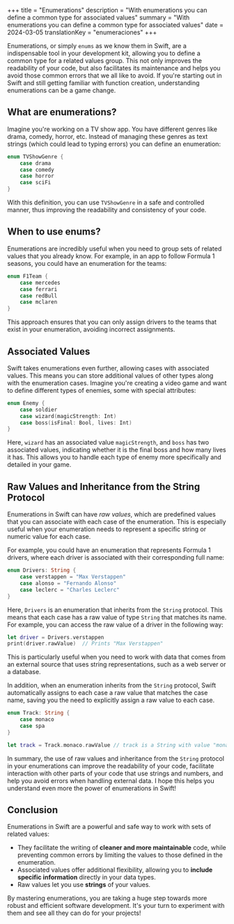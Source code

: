 +++
title = "Enumerations"
description = "With enumerations you can define a common type for associated values"
summary = "With enumerations you can define a common type for associated values"
date = 2024-03-05
translationKey = "enumeraciones"
+++

Enumerations, or simply `enums` as we know them in Swift, are a indispensable tool in your development kit, allowing you to define a common type for a related values group. This not only improves the readability of your code, but also facilitates its maintenance and helps you avoid those common errors that we all like to avoid. If you're starting out in Swift and still getting familiar with function creation, understanding enumerations can be a game change.

## What are enumerations?

Imagine you're working on a TV show app. You have different genres like drama, comedy, horror, etc. Instead of managing these genres as text strings (which could lead to typing errors) you can define an enumeration:

```swift
enum TVShowGenre {
    case drama
    case comedy
    case horror
    case sciFi
}
```
With this definition, you can use `TVShowGenre` in a safe and controlled manner, thus improving the readability and consistency of your code.

## When to use enums?

Enumerations are incredibly useful when you need to group sets of related values that you already know. For example, in an app to follow Formula 1 seasons, you could have an enumeration for the teams:

```swift
enum F1Team {
    case mercedes
    case ferrari
    case redBull
    case mclaren
}
```
This approach ensures that you can only assign drivers to the teams that exist in your enumeration, avoiding incorrect assignments.

## Associated Values
Swift takes enumerations even further, allowing cases with associated values. This means you can store additional values of other types along with the enumeration cases. Imagine you're creating a video game and want to define different types of enemies, some with special attributes:

```swift
enum Enemy {
    case soldier
    case wizard(magicStrength: Int)
    case boss(isFinal: Bool, lives: Int)
}
```
Here, `wizard` has an associated value `magicStrength`, and `boss` has two associated values, indicating whether it is the final boss and how many lives it has. This allows you to handle each type of enemy more specifically and detailed in your game.

## Raw Values and Inheritance from the String Protocol

Enumerations in Swift can have *raw values*, which are predefined values that you can associate with each case of the enumeration. This is especially useful when your enumeration needs to represent a specific string or numeric value for each case.

For example, you could have an enumeration that represents Formula 1 drivers, where each driver is associated with their corresponding full name:

```swift
enum Drivers: String {
    case verstappen = "Max Verstappen"
    case alonso = "Fernando Alonso"
    case leclerc = "Charles Leclerc"
}
```
Here, `Drivers` is an enumeration that inherits from the `String` protocol. This means that each case has a raw value of type `String` that matches its name. For example, you can access the raw value of a driver in the following way:

```swift
let driver = Drivers.verstappen
print(driver.rawValue)  // Prints "Max Verstappen"
```
This is particularly useful when you need to work with data that comes from an external source that uses string representations, such as a web server or a database.

In addition, when an enumeration inherits from the `String` protocol, Swift automatically assigns to each case a raw value that matches the case name, saving you the need to explicitly assign a raw value to each case.

```swift
enum Track: String {
    case monaco
    case spa
}

let track = Track.monaco.rawValue // track is a String with value "monaco"
```

In summary, the use of raw values and inheritance from the `String` protocol in your enumerations can improve the readability of your code, facilitate interaction with other parts of your code that use strings and numbers, and help you avoid errors when handling external data. I hope this helps you understand even more the power of enumerations in Swift!

## Conclusion
Enumerations in Swift are a powerful and safe way to work with sets of related values:
- They facilitate the writing of **cleaner and more maintainable** code, while preventing common errors by limiting the values to those defined in the enumeration. 
- Associated values offer additional flexibility, allowing you to **include specific information** directly in your data types. 
- Raw values let you use **strings** of your values. 

By mastering enumerations, you are taking a huge step towards more robust and efficient software development. It's your turn to experiment with them and see all they can do for your projects!